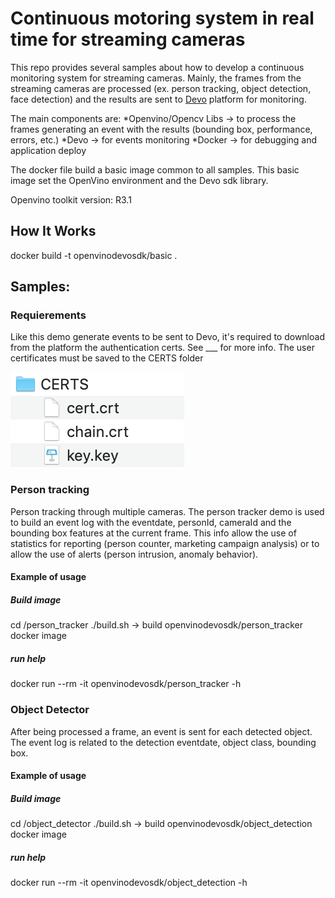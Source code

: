 # Continuous motoring system in real time for streaming cameras 

This repo provides several samples about how to develop a continuous monitoring system for streaming cameras. Mainly, the frames from the streaming cameras are processed (ex. person tracking, object detection, face detection) and the results are sent to [Devo](www.devo.com) platform for monitoring. 
 
The main components are:
*Openvino/Opencv Libs -> to process the frames generating an event with the results (bounding box, performance, errors, etc.) 
*Devo -> for events monitoring
*Docker -> for debugging and application deploy

The docker file build a basic image common to all samples. This basic image set the OpenVino environment and the Devo sdk library. 

Openvino toolkit version: R3.1

## How It Works

docker build -t openvinodevosdk/basic .

## Samples:

### Requierements

Like this demo generate events to be sent to Devo, it's required to download from the platform the authentication certs. See ___ for more info. 
The user certificates must be saved to the CERTS folder 

![image info](./readme_imgs/certs.png)

### Person tracking
Person tracking through multiple cameras. The person tracker demo is used to build an event log with the eventdate, personId, cameraId and the bounding box features at the current frame. This info allow the use of statistics for reporting (person counter, marketing campaign analysis) or to allow the use of alerts (person intrusion, anomaly behavior).

#### Example of usage

##### Build image 
cd /person_tracker
./build.sh -> build openvinodevosdk/person_tracker docker image 

##### run help
docker run --rm -it openvinodevosdk/person_tracker -h

### Object Detector
After being processed a frame, an event is sent for each detected object. The event log is related to the detection eventdate, object class, bounding box.
 
#### Example of usage

##### Build image 
cd /object_detector
./build.sh -> build openvinodevosdk/object_detection docker image 

##### run help
docker run --rm -it openvinodevosdk/object_detection -h

